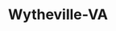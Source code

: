 ---
title: Wytheville-VA
slug: wytheville-va
f_state:
- cms/state/virginia.md
f_locations:
- cms/payday-loan/ab-check-cashing-inc-775.md
- cms/payday-loan/abcheck-cashing-803.md
- cms/payday-loan/abcheck-cashing-804.md
- cms/payday-loan/advance-america-2431.md
- cms/payday-loan/approved-cash-advance-4719.md
- cms/payday-loan/crusader-cash-advance-15558.md
- cms/payday-loan/express-check-advance-17063.md
- cms/payday-loan/express-check-advance-17068.md
- cms/payday-loan/urgent-money-service-28305.md
- cms/payday-loan/urgent-money-service-28315.md
updated-on: '2024-05-30T13:41:28.615Z'
created-on: '2024-05-30T13:41:28.615Z'
published-on: '2024-05-30T13:54:32.469Z'
f_city: Wytheville
layout: '[city].html'
tags: city
---